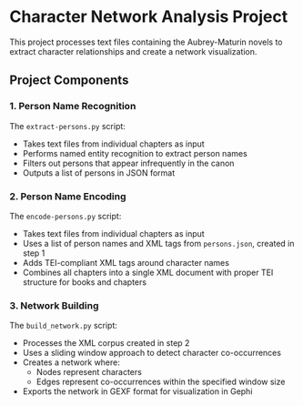 # Character Network Analysis Project

This project processes text files containing the Aubrey-Maturin novels to extract character relationships and create a network visualization.

## Project Components

### 1. Person Name Recognition
The `extract-persons.py` script:
- Takes text files from individual chapters as input
- Performs named entity recognition to extract person names
- Filters out persons that appear infrequently in the canon
- Outputs a list of persons in JSON format

### 2. Person Name Encoding
The `encode-persons.py` script:
- Takes text files from individual chapters as input
- Uses a list of person names and XML tags from `persons.json`, created in step 1
- Adds TEI-compliant XML tags around character names
- Combines all chapters into a single XML document with proper TEI structure for books and chapters

### 3. Network Building
The `build_network.py` script:
- Processes the XML corpus created in step 2
- Uses a sliding window approach to detect character co-occurrences 
- Creates a network where:
  - Nodes represent characters
  - Edges represent co-occurrences within the specified window size
- Exports the network in GEXF format for visualization in Gephi
